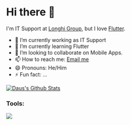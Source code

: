 # Hi there 👋
I'm IT Support at [Longhi Group](https://longhi-group.com), but I love [Flutter](https://flutter.dev/).  

- 🔭 I’m currently working as IT Support </br>
- 🌱 I’m currently learning Flutter </br>
- 👯 I’m looking to collaborate on Mobile Apps. </br>
- 📫 How to reach me: <a href="mailto:dausgnzzz@gmail.com">Email me</a>  </br>
- 😄 Pronouns: He/Him </br>
- ⚡ Fun fact: ... </br>

[![Daus's Github Stats](https://github-readme-stats.vercel.app/api?username=daaa&count_private=true&bg_color=def1fa&border_color=b0e0f7&show_icons=true&hide=contribs,prs)](https://github.com/dausdauy)

### Tools:
<img src="https://img.shields.io/badge/Text%20Editor-Visual%20Studio%20Code-blue?&logo=visual%20studio%20code&logoColor=blue" />

